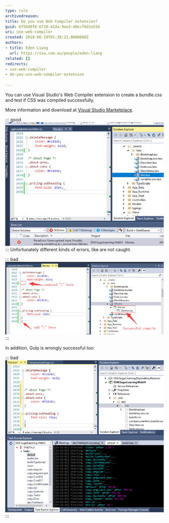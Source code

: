 ```yaml
---
type: rule
archivedreason: 
title: Do you use Web Compiler extension?
guid: bf5b98f8-6720-41da-9ee3-48ecf6d1e534
uri: use-web-compiler
created: 2018-06-19T01:38:21.0000000Z
authors:
- title: Eden Liang
  url: https://ssw.com.au/people/eden-liang
related: []
redirects:
- use-web-compiler
- do-you-use-web-compiler-extension

---
```


You can use Visual Studio's Web Compiler extension to create a bundle.css and test if CSS was compiled successfully. 

<!--endintro-->

More information and download at [Visual Studio Marketplace](https://marketplace.visualstudio.com/items?itemName=MadsKristensen.WebCompiler).


::: good  
![Figure: Web Compiler can find missing curly braces](web-compiler-find-error.png)  
:::
 Unfortunately different kinds of errors, like are not caught. 

::: bad  
![Figure: Curly braces in the wrong place, but still compiled successfully](web-compiler-didnt-find-error.png)  
:::

In addition, Gulp is wrongly successful too:


::: bad  
![Figure: Gulp couldn't find the curly braces error](gulp-didnt-find-error.png)  
:::
